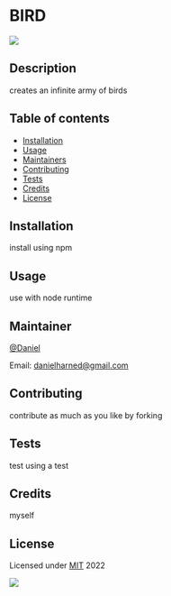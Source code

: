 # BIRD
  ![](https://img.shields.io/badge/javascript-100%-blue?logo=javascript)

  ## Description

  creates an infinite army of birds

  ## Table of contents

  * [Installation](#installation)
  * [Usage](#usage)
  * [Maintainers](#maintainers)
  * [Contributing](#contributing)
  * [Tests](#tests)
  * [Credits](#credits)
  * [License](#license)

  ## Installation
  install using npm

  ## Usage
  use with node runtime

  ## Maintainer
  [@Daniel](https://github.com/DrDano)

  Email: [danielharned@gmail.com](danielharned@gmail.com)

  ## Contributing

  contribute as much as you like by forking

  ## Tests

  test using a test

  ## Credits

  myself

  ## License
  Licensed under [MIT](https://opensource.org/licenses/MIT) 2022 
  
  ![](https://img.shields.io/badge/license-MIT-blue)
